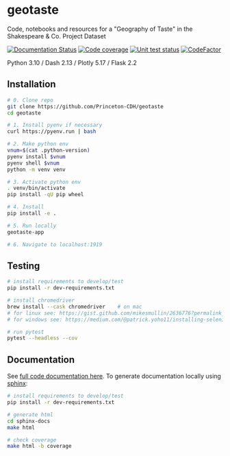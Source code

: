 # geotaste
Code, notebooks and resources for a "Geography of Taste" in the Shakespeare &amp; Co. Project Dataset


[![Documentation Status](https://readthedocs.org/projects/geotaste/badge/?version=latest)](https://geotaste.readthedocs.io/en/latest/?badge=latest)
[![Code coverage](https://codecov.io/gh/Princeton-CDH/geotaste/branch/main/graph/badge.svg)](https://codecov.io/gh/Princeton-CDH/ppa-django)
[![Unit test status](https://github.com/Princeton-CDH/geotaste/actions/workflows/unit-tests.yml/badge.svg)](https://github.com/Princeton-CDH/geotaste/actions/workflows/unit-tests.yml)
[![CodeFactor](https://www.codefactor.io/repository/github/princeton-cdh/geotaste/badge)](https://www.codefactor.io/repository/github/geotaste/ppa-django)

Python 3.10 / Dash 2.13 / Plotly 5.17 / Flask 2.2

## Installation

```bash
# 0. Clone repo
git clone https://github.com/Princeton-CDH/geotaste
cd geotaste

# 1. Install pyenv if necessary
curl https://pyenv.run | bash

# 2. Make python env
vnum=$(cat .python-version)
pyenv install $vnum
pyenv shell $vnum
python -m venv venv

# 3. Activate python env
. venv/bin/activate
pip install -qU pip wheel

# 4. Install
pip install -e .

# 5. Run locally
geotaste-app

# 6. Navigate to localhost:1919
```


## Testing

```bash
# install requirements to develop/test
pip install -r dev-requirements.txt

# install chromedriver
brew install --cask chromedriver    # on mac
# for linux see: https://gist.github.com/mikesmullin/2636776?permalink_comment_id=2986509#gistcomment-2986509
# for windows see: https://medium.com/@patrick.yoho11/installing-selenium-and-chromedriver-on-windows-e02202ac2b08

# run pytest
pytest --headless --cov
```

## Documentation

See [full code documentation here](https://geotaste.readthedocs.io/en/latest). To generate documentation locally using [sphinx](http://www.sphinx-doc.org/):

```bash
# install requirements to develop/test
pip install -r dev-requirements.txt

# generate html
cd sphinx-docs
make html

# check coverage
make html -b coverage
```


